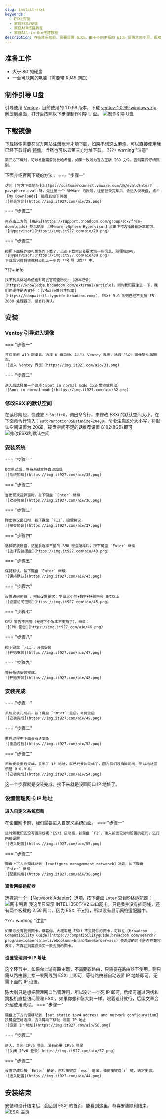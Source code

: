 ```yaml
---
slug: install-esxi
keywords: 
  - ESXi安装
  - 家庭ESXi安装
  - 家庭AIO搭建教程
  - 家庭All-in-One搭建教程
description: 在安装系统前，需要设置 BIOS。由于不同主板的 BIOS 设置大同小异，很难详细展开说明，因此我们主要关注以下几个相关选项。
---
```

## 准备工作
- 大于 8G 的硬盘
- 一台可联网的电脑（需要带 RJ45 网口）

## 制作引导 U盘

引导使用 [Ventoy](https://www.ventoy.net/cn/)，目前使用的 1.0.99 版本，下载 [ventoy-1.0.99-windows.zip](https://github.com/ventoy/Ventoy/releases) 解压到桌面，打开后按照以下步骤制作引导 U 盘。
![制作引导 U盘](https://img.it927.com/aio/27.png)

## 下载镜像

下载镜像需要在官方网站注册账号才能下载，如果不想这么麻烦，可以直接使用我已经下载好的 [镜像](https://pan.baidu.com/s/15MNW2IN8_5aEz45bFuE0SA?pwd=sjc7)，当然也可以去第三方地址下载。
???+ warning "注意"

    第三方下载时，可以根据需要对比哈希值，如果一致则为官方正版 ISO 文件，否则需要仔细甄别。


下面介绍官网下载的方法：
=== "步骤一"

    访问 [官方下载地址](https://customerconnect.vmware.com/zh/evalcEnter?p=vsphere-eval-8)，先注册一个 VMWare 的账号，注册登录完毕后，会进入仪表盘，点击【My Downloads】 能看到如下页面
    ![登录官网](https://img.it927.com/aio/28.png)

=== "步骤二"

    再点击上方的 [HERE](https://support.broadcom.com/group/ecx/free-downloads) 然后选择 【VMware vSphere Hypervisor】点击下拉选择最新版本即可。
    ![Hypervisor](https://img.it927.com/aio/29.png)

=== "步骤三"

    按照下面操作即可愉快的下载了，点击下载时还会要求填一些信息，随便填即可。
    ![Hypervisor](https://img.it927.com/aio/30.png)
    下载后记得将镜像移动到上一步的 **引导 U盘** 中。

???+ info

    找不到具体哈希值值时可去官网查历史: [版本记录](https://knowledge.broadcom.com/external/article)。同时我们要注意一下，我们的硬件是否支持 ：[VMware兼容性指南](https://compatibilityguide.broadcom.com/)，ESXi 9.0 系列已经不支持 E5-2600 处理器了，请自行确认。

## 安装
### Ventoy  引导进入镜像
=== "步骤一"

    开启家庭 AIO 服务器，选择 U 盘启动，并进入 Ventoy 界面，选择 ESXi 镜像回车再回车。
    ![进入 Ventoy 界面](https://img.it927.com/aio/31.png)

=== "步骤二"

    进入后选择第一个选项：Boot in normal mode（以正常模式启动）
    ![Boot in normal mode](https://img.it927.com/aio/32.png)

### 修改ESXi的默认空间
在读秒阶段，快速按下 `Shift+O`，调出命令行，来修改 ESXi 的默认空间大小，在下面命令行输入：`autoPartotionOSDataSize=20480`。命令注意区分大小写，将默认空间设置为 20GB。硬盘空间不足的话推荐设置 8192(8GB) 即可
![修改ESXi的默认空间](https://img.it927.com/aio/33.png)
### 安装系统
=== "步骤一"

    U盘启动后，等待系统文件自动加载
    ![系统加载](https://img.it927.com/aio/35.png)

=== "步骤二"

    当出现欢迎弹窗时，按下键盘 `Enter` 继续
    ![欢迎弹窗](https://img.it927.com/aio/36.png)

=== "步骤三"

    弹出协议窗口时，按下键盘 `F11`，接受协议
    ![接受协议](https://img.it927.com/aio/37.png)

=== "步骤四"

    选择安装硬盘，这里我选择三星的 890 硬盘选择后，按下键盘 `Enter` 继续
    ![选择安装硬盘](https://img.it927.com/aio/40.png)

=== "步骤五"

    保持默认，按下键盘 `Enter` 继续
    ![保持默认](https://img.it927.com/aio/43.png)

=== "步骤六"

    设置访问密码 ，密码设置要求：字母大小写+数字+特殊符号 8位以上
    ![设置访问密码](https://img.it927.com/aio/45.png)

=== "步骤七"

    CPU 警告不用管（是说下个版本不支持了），继续：
    ![CPU 警告](https://img.it927.com/aio/46.png)

=== "步骤八"

    按下键盘 `F11`，开始安装
    ![开始安装](https://img.it927.com/aio/47.png)

=== "步骤九"

    等待系统安装完成。
    ![开始安装](https://img.it927.com/aio/48.png)

### 安装完成
=== "步骤一"

    系统安装完成后，按下键盘 `Enter` 重启，等待重启
    ![安装完成](https://img.it927.com/aio/49.png)

=== "步骤二"

    重启过程中下面会有进度条：
    ![重启过程](https://img.it927.com/aio/52.png)

=== "步骤三"

    系统安装重启完成，显示了 IP 地址，就已经安装完成了，因为我们没有插网线，所以地址显示是 0.0.0.0。
    ![安装完成](https://img.it927.com/aio/54.png)

这一个步骤就是安装完成，接下来就是设置网口 IP 地址了。
### 设置管理网卡 IP 地址
#### 进入自定义系统页面
在设置网卡前，我们需要进入自定义系统页面。
=== "步骤一"

    这时候我们还没有连网线呢？ESXi 启动后，按键盘 `F2`，输入前面安装时设置的密码，进行网络设置
    ![进入配置](https://img.it927.com/aio/55.png)

=== "步骤二"

    键盘上下方向键移动到 【configure managenment netweork】选项，按下键盘 `Enter` 继续
    ![配置网络](https://img.it927.com/aio/38.png)

#### 查看网络适配器
选择第一个 【Netweork Adapter】选项，按下键盘 `Enter` 查看网络适配器：
![网卡列表](https://img.it927.com/aio/39.png)
我这里只显示 INTEL I350T4V2 四口网卡，只是我并没有插网线，还有两个板载的 2.5G 网口，因为 ESXi 不支持，所以没有显示网络适配器中。

???+ warning "注意"

    如果你没有找到网卡，恭喜你，大概率是 ESXi 不支持你的网卡，可以在 [Broadcom Compatibility Guide](https://compatibilityguide.broadcom.com/search?program=io&persona=live&column=brandName&order=asc) 查询你的网卡是否在兼容表中，不存在则需要购买一款支持的网卡。

#### 设置管理网卡 IP 地址
这个环节中，如果你上游有路由器，不需要软路由，只需要在路由器下使用，则只需从路由器上接一根网线到 ESXi 上即可，等待路由器自动设置 IP 地址即可，无需下面的 IP 设置。

陈大剩只是想把管理网口当管理用，所以设计一个死 IP 即可，后续可通过网线和跳板机直接访问管理 ESXi，如果你想和陈大剩一样，跟着设计就行，后续文章会介绍使用流程。
=== "步骤一"

    键盘上下方向键移动到 【set static ipv4 address and network configuration】 按键盘空格选择，方向键向下移动 设置 IP 地址
    ![设置 IP 地址](https://img.it927.com/aio/56.png)

=== "步骤二"

    进入，关闭 IPv6 登录，没有必要 IPv6 登录
    ![关闭 IPv6 登录](https://img.it927.com/aio/57.png)

=== "步骤三"

    设置完成后按 `Enter` 确定，然后按键盘 `esc` 退出，弹窗按键盘`Y` 键，确定更改。
    ![进入配置](https://img.it927.com/aio/44.png)

## 安装结束
安装和设计结束后，会回到 ESXi 的首页，能看到这里，恭喜安装顺利结束。
![ESXi 主页](https://img.it927.com/aio/50.png)